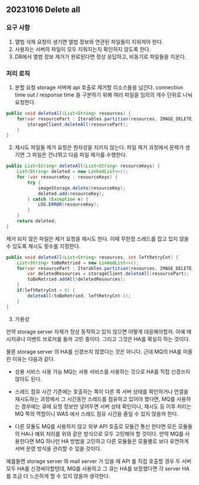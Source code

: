 ## 20231016 Delete all

### 요구 사항
1. 앨범 삭제 요청이 생기면 앨범 정보와 연관된 파일들이 지워져야 한다.
2. 사용자는 서버의 파일이 모두 지워지는지 확인하지 않도록 한다.
3. DB에서 앨범 정보 제거가 완료된다면 정상 응답하고, 비동기로 파일들을 지운다.

### 처리 로직

1. 분할 요청
storage 서버에 api 호출로 제거할 리소스들을 넘긴다.
connection time out / response time 을 구분하기 위해 여러 파일을 임의의 개수 단위로 나눠 요청한다.

``` java
public void deleteAll(List<String> resources) {
    for(var resourcePart : Iterables.partition(resources, IMAGE_DELETE_API_CALL_UNIT)) {
        storageClient.deleteAll(resourcePart);
    }
}
```

2. 재시도
파일들 제거 요청은 원자성을 지키지 않는다. 파일 제거 과정에서 문제가 생기면 그 파일은 건너뛰고 다음 파일 제거를 수행한다.
``` java
public List<String> deleteAll(List<String> resourceKeys) {
    List<String> deleted = new LinkedList<>();
    for (var resourceKey : resourceKeys) {
        try {
            imageStorage.delete(resourceKey);
            deleted.add(resourceKey);
        } catch (Exception e) {
            LOG.ERROR(resourceKey);
        }
    }
    return deleted;
}
```

제거 되지 않은 파일은 제거 요청을 재시도 한다. 이때 무한정 스레드를 잡고 있지 않을 수 있도록 재시도 횟수를 지정한다.
``` java
public void deleteAll(List<String> resources, int leftRetryCnt) {
    List<String> toBeRetried = new LinkedList<>();
    for(var resourcePart : Iterables.partition(resources, IMAGE_DELETE_API_CALL_UNIT)) {
        var deletedResources = storageClient.deleteAll(resourcePart);
        toBeRetried.addAll(deletedResources);
    }
    if(leftRetryCnt > 0) {
        deleteAll(toBeRetried, leftRetryCnt-1);
    }
}
```

3. 가용성

만약 storage server 자체가 정상 동작하고 있지 않으면 어떻게 대응해야할까.
아예 메시지큐나 이벤트 브로커를 둘까 고민 중이다. 그리고 그것은 HA를 확실히 하는 것이다.

물론 storage server 의 HA를 신경쓰지 않겠다는 것은 아니다. 근데 MQ의 HA를 떠올린 이유는 다음과 같다.

- 상용 서비스 사용 가능
MQ는 사용 서비스를 사용하는 것으로 HA를 직접 신경쓰지 않아도 된다.

- 스레드 점유 시간
기존에는 호출하는 쪽이 다른 쪽 서버 상태를 확인하거나 연결을 재시도하는 과정에서 그 시간동안 스레드를 점유하고 있어야 했다면,
MQ를 사용하는 경우에는 큐에 요청 정보만 넣어두면 서버 상태 확인이나, 재시도 등 이후 처리는 MQ 쪽의 역할이니 WAS 에서 스레드 점유 시간을 줄일 수 있지 않을까 한다.

- 다른 모듈도
MQ를 사용하지 않고 외부 API 호출로 모듈간 통신 한다면 모든 모듈들의 HA나 예외 처리를 위와 같은 방식으로 모두 고민해야 할 것이다.
만약 MQ를 사용한다면 MQ 하나만 HA 방법을 고민하고 다른 모듈들은 모듈별로 보다 유연하게 서버 운영 방식을 관리할 수 있을 것이다.

예를들면 storage server 와 mail server 가 있을 때 API 를 직접 호출할 경우 두 서버 모두 HA를 신경써야할텐데,
MQ를 사용하고 그 큐는 HA를 보장했다면 각 server HA를 조금 더 느슨하게 할 수 있지 않을까 생각한다.
